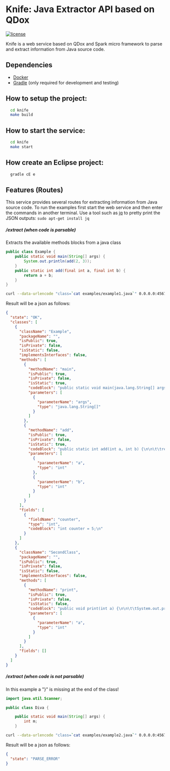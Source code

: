 # Knife: Java Extractor API based on QDox
[![license](http://img.shields.io/:license-apache-blue.svg)](https://github.com/pasmod/knife/blob/master/LICENSE)

Knife is a web service based on QDox and Spark micro framework to parse and extract information from Java source code.

## Dependencies
- [Docker](https://www.docker.com/)
- [Gradle](https://gradle.org/) (only required for development and testing)

## How to setup the project:
``` bash
  cd knife
  make build
```

## How to start the service:
``` bash
  cd knife
  make start
```

## How create an Eclipse project:
``` bash
  gradle cE e
```

## Features (Routes)
This service provides several routes for extracting information from Java source code. To run the examples first start the web service and then enter the commands in another terminal. Use a tool such as [jq](https://stedolan.github.io/jq/) to pretty print the JSON outputs: ```sudo apt-get install jq``` 

##### /extract (when code is parsable)
Extracts the available methods blocks from a java class
``` java
public class Example {
	public static void main(String[] args) {
		System.out.println(add(2, 3));
	}
	public static int add(final int a, final int b) {
		return a + b;
	}
}
```
``` bash
curl --data-urlencode "class=`cat examples/example1.java`" 0.0.0.0:4567/extract | jq .
```
Result will be a json as follows:
```json
{
  "state": "OK",
  "classes": [
    {
      "className": "Example",
      "packageName": "",
      "isPublic": true,
      "isPrivate": false,
      "isStatic": false,
      "implementsInterfaces": false,
      "methods": [
        {
          "methodName": "main",
          "isPublic": true,
          "isPrivate": false,
          "isStatic": true,
          "codeBlock": "public static void main(java.lang.String[] args) {\n\n\t\tSystem.out.println(add(2, 3));\n\t}\n",
          "parameters": [
            {
              "parameterName": "args",
              "type": "java.lang.String[]"
            }
          ]
        },
        {
          "methodName": "add",
          "isPublic": true,
          "isPrivate": false,
          "isStatic": true,
          "codeBlock": "public static int add(int a, int b) {\n\n\t\treturn a + b;\n\t}\n",
          "parameters": [
            {
              "parameterName": "a",
              "type": "int"
            },
            {
              "parameterName": "b",
              "type": "int"
            }
          ]
        }
      ],
      "fields": [
        {
          "fieldName": "counter",
          "type": "int",
          "codeBlock": "int counter = 5;\n"
        }
      ]
    },
    {
      "className": "SecondClass",
      "packageName": "",
      "isPublic": true,
      "isPrivate": false,
      "isStatic": false,
      "implementsInterfaces": false,
      "methods": [
        {
          "methodName": "print",
          "isPublic": true,
          "isPrivate": false,
          "isStatic": false,
          "codeBlock": "public void print(int a) {\n\n\t\tSystem.out.println(a);\n\t}\n",
          "parameters": [
            {
              "parameterName": "a",
              "type": "int"
            }
          ]
        }
      ],
      "fields": []
    }
  ]
}
```

##### /extract (when code is not parsable)
In this example a "}" is missing at the end of the class!
``` java
import java.util.Scanner;

public class Diva {

    public static void main(String[] args) {
        int m;
    }
```
``` bash
curl --data-urlencode "class=`cat examples/example2.java`" 0.0.0.0:4567/extract | jq .
```
Result will be a json as follows:
``` json
{
  "state": "PARSE_ERROR"
}
```

